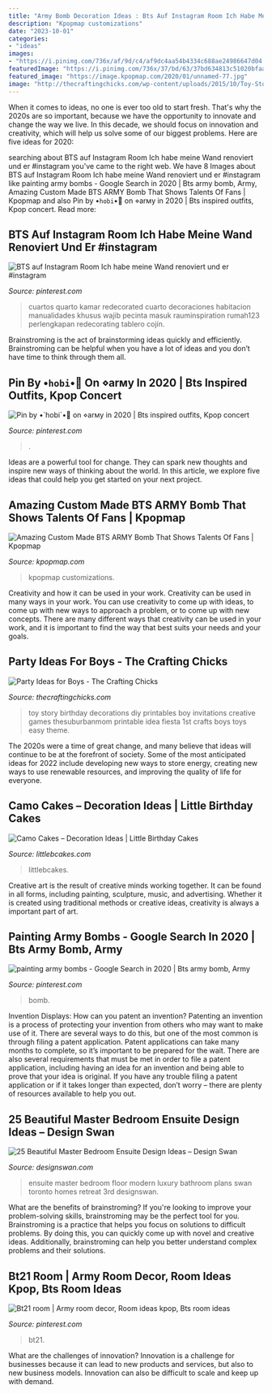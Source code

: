 ```yaml
---
title: "Army Bomb Decoration Ideas : Bts Auf Instagram Room Ich Habe Meine Wand Renoviert Und Er #instagram"
description: "Kpopmap customizations"
date: "2023-10-01"
categories:
- "ideas"
images:
- "https://i.pinimg.com/736x/af/9d/c4/af9dc4aa54b4334c688ae24986647d04.jpg"
featuredImage: "https://i.pinimg.com/736x/37/bd/63/37bd634813c51020bfaa3c875f11822f.jpg"
featured_image: "https://image.kpopmap.com/2020/01/unnamed-77.jpg"
image: "http://thecraftingchicks.com/wp-content/uploads/2015/10/Toy-Story-Birthday-Party-Ideas.jpg"
---
```



When it comes to ideas, no one is ever too old to start fresh. That's why the 2020s are so important, because we have the opportunity to innovate and change the way we live. In this decade, we should focus on innovation and creativity, which will help us solve some of our biggest problems. Here are five ideas for 2020:

	

		
searching about BTS auf Instagram Room Ich habe meine Wand renoviert und er #instagram you've came to the right web. We have 8 Images about BTS auf Instagram Room Ich habe meine Wand renoviert und er #instagram like painting army bombs - Google Search in 2020 | Bts army bomb, Army, Amazing Custom Made BTS ARMY Bomb That Shows Talents Of Fans | Kpopmap and also Pin by •`hobi`•🌻 on ⋄arмy in 2020 | Bts inspired outfits, Kpop concert. Read more:
		
    
## BTS Auf Instagram Room Ich Habe Meine Wand Renoviert Und Er #instagram

<img loading=lazy src="https://i.pinimg.com/736x/26/ea/b5/26eab5d35455bf159725cac92db8f58d.jpg" onerror="this.onerror=null;this.src='https://tse2.mm.bing.net/th?id=OIP.5ZHwuisrT4Bg9dESbTkInwHaHa&amp;pid=15.1';" alt="BTS auf Instagram Room Ich habe meine Wand renoviert und er #instagram">

_Source: pinterest.com_

>cuartos quarto kamar redecorated cuarto decoraciones habitacion manualidades khusus wajib pecinta masuk rauminspiration rumah123 perlengkapan redecorating tablero cojín. 

	

Brainstroming is the act of brainstorming ideas quickly and efficiently. Brainstroming can be helpful when you have a lot of ideas and you don’t have time to think through them all.

    
## Pin By •`hobi`•🌻 On ⋄arмy In 2020 | Bts Inspired Outfits, Kpop Concert

<img loading=lazy src="https://i.pinimg.com/736x/af/9d/c4/af9dc4aa54b4334c688ae24986647d04.jpg" onerror="this.onerror=null;this.src='https://tse3.mm.bing.net/th?id=OIP.9mkjdUiy0Xr2-MThlzmdTQHaJ3&amp;pid=15.1';" alt="Pin by •`hobi`•🌻 on ⋄arмy in 2020 | Bts inspired outfits, Kpop concert">

_Source: pinterest.com_

>. 

	

Ideas are a powerful tool for change. They can spark new thoughts and inspire new ways of thinking about the world. In this article, we explore five ideas that could help you get started on your next project.

    
## Amazing Custom Made BTS ARMY Bomb That Shows Talents Of Fans | Kpopmap

<img loading=lazy src="https://image.kpopmap.com/2020/01/unnamed-77.jpg" onerror="this.onerror=null;this.src='https://tse3.mm.bing.net/th?id=OIP.cJnIDqMiP9cXm-tcZvaMNAHaNK&amp;pid=15.1';" alt="Amazing Custom Made BTS ARMY Bomb That Shows Talents Of Fans | Kpopmap">

_Source: kpopmap.com_

>kpopmap customizations. 

	

Creativity and how it can be used in your work.
Creativity can be used in many ways in your work. You can use creativity to come up with ideas, to come up with new ways to approach a problem, or to come up with new concepts. There are many different ways that creativity can be used in your work, and it is important to find the way that best suits your needs and your goals.

    
## Party Ideas For Boys - The Crafting Chicks

<img loading=lazy src="http://thecraftingchicks.com/wp-content/uploads/2015/10/Toy-Story-Birthday-Party-Ideas.jpg" onerror="this.onerror=null;this.src='https://tse1.mm.bing.net/th?id=OIP.xRyGteYGzyjXUKttb3CcYwHaK_&amp;pid=15.1';" alt="Party Ideas for Boys - The Crafting Chicks">

_Source: thecraftingchicks.com_

>toy story birthday decorations diy printables boy invitations creative games thesuburbanmom printable idea fiesta 1st crafts boys toys easy theme. 

	

The 2020s were a time of great change, and many believe that ideas will continue to be at the forefront of society. Some of the most anticipated ideas for 2022 include developing new ways to store energy, creating new ways to use renewable resources, and improving the quality of life for everyone.

    
## Camo Cakes – Decoration Ideas | Little Birthday Cakes

<img loading=lazy src="https://www.littlebcakes.com/wp-content/uploads/2014/01/Camo-Wedding-Cakes.jpg" onerror="this.onerror=null;this.src='https://tse4.mm.bing.net/th?id=OIP.JkLaT9uNYHOyzB0WLoWYOgHaFj&amp;pid=15.1';" alt="Camo Cakes – Decoration Ideas | Little Birthday Cakes">

_Source: littlebcakes.com_

>littlebcakes. 

	

Creative art is the result of creative minds working together. It can be found in all forms, including painting, sculpture, music, and advertising. Whether it is created using traditional methods or creative ideas, creativity is always a important part of art.

    
## Painting Army Bombs - Google Search In 2020 | Bts Army Bomb, Army

<img loading=lazy src="https://i.pinimg.com/736x/e5/09/ea/e509eae92bff6845655dde6029567ac9.jpg" onerror="this.onerror=null;this.src='https://tse3.mm.bing.net/th?id=OIP.WMQKLdn5KcM90nnOjUOr4wHaJ3&amp;pid=15.1';" alt="painting army bombs - Google Search in 2020 | Bts army bomb, Army">

_Source: pinterest.com_

>bomb. 

	

Invention Displays: How can you patent an invention?
Patenting an invention is a process of protecting your invention from others who may want to make use of it. There are several ways to do this, but one of the most common is through filing a patent application. Patent applications can take many months to complete, so it’s important to be prepared for the wait. There are also several requirements that must be met in order to file a patent application, including having an idea for an invention and being able to prove that your idea is original. If you have any trouble filing a patent application or if it takes longer than expected, don’t worry – there are plenty of resources available to help you out.

    
## 25 Beautiful Master Bedroom Ensuite Design Ideas – Design Swan

<img loading=lazy src="http://img.designswan.com/2014/10/ensuite/21.jpg" onerror="this.onerror=null;this.src='https://tse1.mm.bing.net/th?id=OIP.F9q8qNSmTRAxKcXlApph-AHaE7&amp;pid=15.1';" alt="25 Beautiful Master Bedroom Ensuite Design Ideas – Design Swan">

_Source: designswan.com_

>ensuite master bedroom floor modern luxury bathroom plans swan toronto homes retreat 3rd designswan. 

	

What are the benefits of brainstroming?
If you're looking to improve your problem-solving skills, brainstroming may be the perfect tool for you. Brainstroming is a practice that helps you focus on solutions to difficult problems. By doing this, you can quickly come up with novel and creative ideas. Additionally, brainstroming can help you better understand complex problems and their solutions.

    
## Bt21 Room | Army Room Decor, Room Ideas Kpop, Bts Room Ideas

<img loading=lazy src="https://i.pinimg.com/736x/37/bd/63/37bd634813c51020bfaa3c875f11822f.jpg" onerror="this.onerror=null;this.src='https://tse3.mm.bing.net/th?id=OIP.675zpVxlBIqFKTS_XtOSHAHaHa&amp;pid=15.1';" alt="Bt21 room | Army room decor, Room ideas kpop, Bts room ideas">

_Source: pinterest.com_

>bt21. 

	

What are the challenges of innovation?
Innovation is a challenge for businesses because it can lead to new products and services, but also to new business models. Innovation can also be difficult to scale and keep up with demand.

